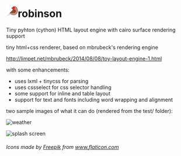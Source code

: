 <h1><img src="https://github.com/Ksengine/robinson/raw/master/icon.svg" width="32" height="32">robinson</h1>

Tiny pyhton (cython) HTML layout engine with cairo surface rendering support

tiny html+css renderer, based on mbrubeck's rendering engine 

http://limpet.net/mbrubeck/2014/08/08/toy-layout-engine-1.html

with some enhancements:

- uses lxml + tinycss for parsing
- uses cssselect for css selector handling
- some support for inline and table layout
- support for text and fonts including word wrapping and alignment

two sample images of what it can do (rendered from the test/ folder):

![weather](https://raw.githubusercontent.com/gooofy/robinson/master/weather.png)

![splash screen](https://raw.githubusercontent.com/gooofy/robinson/master/splash.png)

<h6><div>Icons made by <a href="https://www.flaticon.com/authors/freepik" title="Freepik">Freepik</a> from <a href="https://www.flaticon.com/" title="Flaticon">www.flaticon.com</a></div></h6>
